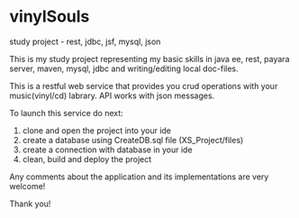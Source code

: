 # vinylSouls
study project - rest, jdbc, jsf, mysql, json 

This is my study project representing my basic skills in java ee, rest, payara server, maven, mysql, jdbc and writing/editing local doc-files.


This is a restful web service that provides you crud operations with your music(vinyl/cd) labrary.
API works with json messages.

To launch this service do next:

1. clone and open the project into your ide
2. create a database using CreateDB.sql file (XS_Project/files)
3. create a connection with database in your ide
2. clean, build and deploy the project

Any comments about the application and its implementations are very welcome!

Thank you!
